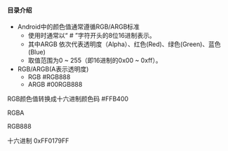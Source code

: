#### 目录介绍


- Android中的颜色值通常遵循RGB/ARGB标准
    - 使用时通常以“ # ”字符开头的8位16进制表示。
    - 其中ARGB 依次代表透明度（Alpha）、红色(Red)、绿色(Green)、蓝色(Blue)
    - 取值范围为0 ~ 255（即16进制的0x00 ~ 0xff）。
- RGB/ARGB(A表示透明度)
    - RGB       #RGB888
    - ARGB      #00RGB888


RGB颜色值转换成十六进制颜色码
#FFB400

RGBA

RGB888



十六进制
0xFF0179FF